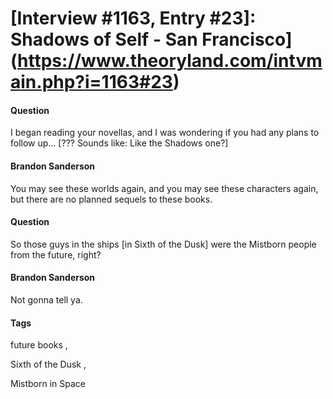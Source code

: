# [Interview #1163, Entry #23]: Shadows of Self - San Francisco](https://www.theoryland.com/intvmain.php?i=1163#23)

#### Question

I began reading your novellas, and I was wondering if you had any plans to follow up… [??? Sounds like: Like the Shadows one?]

#### Brandon Sanderson

You may see these worlds again, and you may see these characters again, but there are no planned sequels to these books.

#### Question

So those guys in the ships [in Sixth of the Dusk] were the Mistborn people from the future, right?

#### Brandon Sanderson

Not gonna tell ya.

#### Tags

future books
,

Sixth of the Dusk
,

Mistborn in Space

